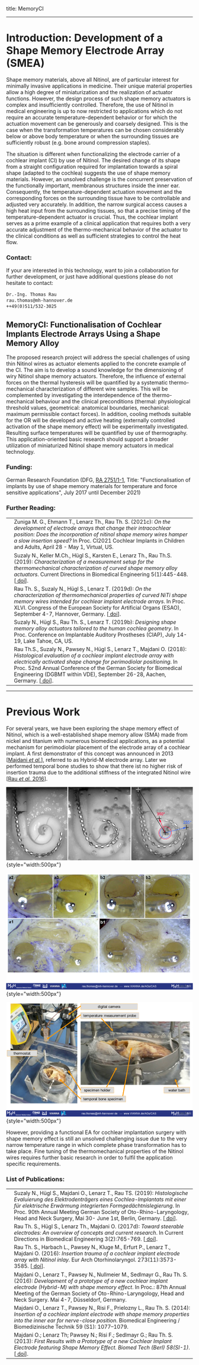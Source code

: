 title: MemoryCI
- - - 


# Introduction: Development of a Shape Memory Electrode Array (SMEA)

Shape memory materials, above all Nitinol, are of particular interest for minimally invasive applications in medicine. Their unique material properties allow a high degree of miniaturization and the realization of actuator functions. However, the design process of such shape memory actuators is complex and insufficiently controlled. Therefore, the use of Nitinol in medical engineering is up to now restricted to applications which do not require an accurate temperature-dependent behavior or for which the actuation movement can be generously and coarsely designed. This is the case when the transformation temperatures can be chosen considerably below or above body temperature or when the surrounding tissues are sufficiently robust (e.g. bone around compression staples).

The situation is different when functionalizing the electrode carrier of a cochlear implant (CI) by use of Nitinol. The desired change of its shape from a straight configuration required for implantation towards a spiral shape (adapted to the cochlea) suggests the use of shape memory materials. However, an unsolved challenge is the concurrent preservation of the functionally important, membranous structures inside the inner ear. Consequently, the temperature-dependent actuation movement and the corresponding forces on the surrounding tissue have to be controllable and adjusted very accurately. In addition, the narrow surgical access causes a high heat input from the surrounding tissues, so that a precise timing of the temperature-dependent actuator is crucial.  Thus, the cochlear implant serves as a prime example of a clinical application that requires both a very accurate adjustment of the thermo-mechanical behavior of the actuator to the clinical conditions as well as sufficient strategies to control the heat flow.

### Contact:
If your are interested in this technology, want to join a collaboration for further development, or just have additional questions please do not hesitate to contact:

    Dr.-Ing. Thomas Rau 	
    rau.thomas@mh-hannover.de
    ++49(0)511/532-3025

## MemoryCI: Functionalisation of Cochlear Implants Electrode Arrays Using a Shape Memory Alloy

The proposed research project will address the special challenges of using thin Nitinol wires as actuator elements applied to the concrete example of the CI. The aim is to develop a sound knowledge for the dimensioning of wiry Nitinol shape memory actuators. Therefore, the influence of external forces on the thermal hysteresis will be quantified by a systematic thermo-mechanical characterization of different wire samples. This will be complemented by investigating the interdependence of the thermo-mechanical behaviour and the clinical preconditions (thermal: physiological threshold values, geometrical: anatomical boundaries, mechanical: maximum permissible contact forces). In addition, cooling methods suitable for the OR will be developed and active heating (externally controlled activation of the shape memory effect) will be experimentally investigated. Resulting surface temperatures will be quantified by use of thermography. This application-oriented basic research should support a broader utilization of miniaturized Nitinol shape memory actuators in medical technology.

### Funding:
German Research Foundation (DFG, [RA 2751/1-1](https://gepris.dfg.de/gepris/projekt/316068314), Title: "Functionalisation of implants by use of shape memory materials for temperature and force sensitive applications", July 2017 until December 2021)

### Further Reading:

|  |       |
|-:|:------|
| [<span class="glyphicon glyphicon-file" aria-hidden="true"></span>](../publications/Zuniga2021c_CI2021_PosterMemoryCI.pdf) | Zuniga M. G., Ehmann T., Lenarz Th., Rau Th. S. (2021c): _On the development of electrode arrays that change their intracochlear position: Does the incorporation of nitinol shape memory wires hamper a slow insertion speed?_ In Proc. CI2021 Cochlear Implants in Children and Adults, April 28 - May 1, Virtual, US. |
| [<span class="glyphicon glyphicon-file" aria-hidden="true"></span>](https://www.degruyter.com/downloadpdf/j/cdbme.2019.5.issue-1/cdbme-2019-0112/cdbme-2019-0112.pdf)| Suzaly N., Keller M.Ch., Hügl S., Karsten E., Lenarz Th., Rau Th.S. (2019): _Characterization of a measurement setup for the thermomechanical characterization of curved shape memory alloy actuators_. Current Directions in Biomedical Engineering 5(1):445-448. \[[<span class="glyphicon glyphicon-link" aria-hidden="true"></span> doi](https://www.degruyter.com/downloadpdf/j/cdbme.2019.5.issue-1/cdbme-2019-0112/cdbme-2019-0112.pdf)\].|
| [<span class="glyphicon glyphicon-file" aria-hidden="true"></span>](../publications/Rau2019d_ESAOPoster_vfinal.pdf) | Rau Th. S., Suzaly N., Hügl S., Lenarz T. (2019d): _On the characterization of thermomechanical properties of curved NiTi shape memory wires intended for cochlear implant electrode arrays_. In Proc. XLVI. Congress of the European Society for Artificial Organs (ESAO), September 4-7, Hannover, Germany. \[[<span class="glyphicon glyphicon-link" aria-hidden="true"></span> doi](https://journals.sagepub.com/doi/pdf/10.1177/0391398819860985)\]. |
| [<span class="glyphicon glyphicon-file" aria-hidden="true"></span>](../publications/Suzaly2019_CIAPPoster.pdf) | Suzaly N., Hügl S., Rau Th. S., Lenarz T. (2019b): _Designing shape memory alloy actuators tailored to the human cochlea geometry_. In Proc. Conference on Implantable Auditory Prostheses (CIAP), July 14-19, Lake Tahoe, CA, US. |
| [<span class="glyphicon glyphicon-file" aria-hidden="true"></span>](https://www.degruyter.com/downloadpdf/j/cdbme.2018.4.issue-1/cdbme-2018-0036/cdbme-2018-0036.pdf)| Rau Th.S., Suzaly N., Pawsey N., Hügl S., Lenarz T., Majdani O. (2018): _Histological evaluation of a cochlear implant electrode array with electrically activated shape change for perimodiolar positioning_. In Proc. 52nd Annual Conference of the German Society for Biomedical Engineering (DGBMT within VDE), September 26-28, Aachen, Germany. \[[<span class="glyphicon glyphicon-link" aria-hidden="true"></span> doi](https://www.degruyter.com/downloadpdf/j/cdbme.2018.4.issue-1/cdbme-2018-0036/cdbme-2018-0036.pdf)\].|

- - -

# Previous Work

For several years, we have been exploring the shape memory effect of Nitinol, which is a well-established shape memory allow (SMA) made from nickel and titanium with numerous biomedical applications, as a potential mechanism for perimodiolar placement of the electrode array of a cochlear implant. A first demonstrator of this concept was announced in 2013 \[[Majdani _et al._](https://www.degruyter.com/downloadpdf/j/bmte.2013.58.issue-s1-A/bmt-2013-4002/bmt-2013-4002.pdf)\], referred to as Hybrid-M electrode array. Later we performed temporal bone studies to show that there ist no higher risk of insertion trauma due to the additional stiffness of the integrated Nitinol wire \[[Rau _et al._ 2016](../publications/Rau2016_Hybrid-M_InsTrauma_v4_Rev2_v1_clean.pdf)]\. 

![Picture showing Hybrid-M prototype inside artificial cochlear model](memoryci/MemoryCI_Rau2016_HybridM.jpg){style="width:500px"}

![Pictures showing no insertion trauma when using an electrode array equipped with an additional Nitinol wire.](memoryci/MemoryCI_Histo_Rau2016.jpg "Histological evaluation of an electrode array equipped with an additional Nitinol wire"){style="width:500px"}

![Picture showing experimental Setup](memoryci/MemoryCI_Rau2016_Setup.jpg "Setup for temporal bone experiments at simulated body temperature"){style="width:500px"}

However, providing a functional EA for cochlear implantation surgery with shape memory effect is still an unsolved challenging issue due to the very narrow temperature range in which complete phase transformation has to take place. Fine tuning of the thermomechanical properties of the Nitinol wires requires further basic research in order to fulfil the application specific requirements.

### List of Publications:

|  |       |
|-:|:------|
| | Suzaly N., Hügl S., Majdani O., Lenarz T., Rau TS. (2019): _Histologische Evaluierung des Elektrodenträgers eines Cochlea-Implantats mit einer für elektrische Erwärmung integrierten Formgedächtnislegierung_. In Proc. 90th Annual Meeting German Society of Oto-Rhino-Laryngology, Head and Neck Surgery, Mai 30- June 1st, Berlin, Germany. \[[<span class="glyphicon glyphicon-link" aria-hidden="true"></span> doi](https://www.thieme-connect.de/products/ejournals/abstract/10.1055/s-0039-1686520)\].|
| [<span class="glyphicon glyphicon-file" aria-hidden="true"></span>](https://www.degruyter.com/downloadpdf/j/cdbme.2017.3.issue-2/cdbme-2017-0161/cdbme-2017-0161.pdf) | Rau Th. S., Hügl S., Lenarz Th., Majdani O. (2017d): _Toward steerable electrodes: An overview of concepts and current research_. In Current Directions in Biomedical Engineering  3(2):765-769. \[[<span class="glyphicon glyphicon-link" aria-hidden="true"></span> doi](https://doi.org/10.1515/cdbme-2017-0161)\].|
| [<span class="glyphicon glyphicon-file" aria-hidden="true"></span>](../publications/Rau2016_Hybrid-M_InsTrauma_v4_Rev2_v1_clean.pdf)  | Rau Th. S., Harbach L., Pawsey N., Kluge M., Erfurt P., Lenarz T., Majdani O. (2016): _Insertion trauma of a cochlear implant electrode array with Nitinol inlay._ Eur Arch Otorhinolaryngol. 273(11):3573-3585. \[[<span class="glyphicon glyphicon-link" aria-hidden="true"></span> doi](https://doi.org/10.1007/s00405-016-3955-z)\].|
|   | Majdani O., Lenarz T., Pawsey N., Nullmeier M., Sedlmayr G., Rau Th. S. (2016): _Development of a prototype of a new cochlear implant electrode (Hybrid-M) with shape memory effect_. In Proc.: 87th Annual Meeting of the German Society of Oto-Rhino-Laryngology, Head and Neck Surgery. Mai 4-7, Düsseldorf, Germany.|
|   | Majdani O., Lenarz T., Pawsey N., Risi F., Prielozny L., Rau Th. S. (2014): _Insertion of a cochlear implant electrode with shape memory properties into the inner ear for nerve-close position_. Biomedical Engineering / Biomedizinische Technik 59 (S1): 1077–1079. |
|   | Majdani O.; Lenarz Th; Pawsey N.; Risi F.; Sedlmayr G.; Rau Th. S. (2013): _First Results with a Prototype of a new Cochlear Implant Electrode featuring Shape Memory Effect. Biomed Tech (Berl) 58(SI-1)_. \[[<span class="glyphicon glyphicon-link" aria-hidden="true"></span> doi](https://www.degruyter.com/downloadpdf/j/bmte.2013.58.issue-s1-A/bmt-2013-4002/bmt-2013-4002.pdf)\].|

